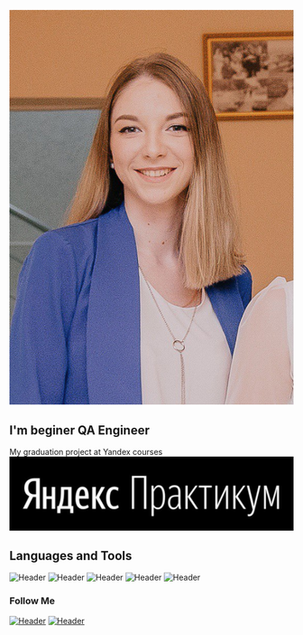 [![Header](https://github.com/lenagalahova/lenagalahova/blob/main/Assets/2023-08-25%2017.36.45.jpg)](https://vk.com/lenachik)

## I'm beginer QA Engineer
My graduation project at Yandex courses
[![My graduation project at Yandex courses](https://github.com/lenagalahova/lenagalahova/blob/main/Assets/68747470733a2f2f7374617469632e74696c646163646e2e636f6d2f74696c64363136322d333236342d343636352d613533302d3337363533343633333733382f6e6f726f6f742e706e67.png)](https://docs.google.com/spreadsheets/d/1AGyb8u8hRFFVTTIio5jrp_ltQe1QKbhIEVFJEZJeFDg/edit#gid=1782311256)

## Languages and Tools
![Header](https://img.shields.io/badge/Postman-090909?style=for-the-badge&logo=postman&logoColor=f76935)
![Header](https://img.shields.io/badge/Swagger-090909?style=for-the-badge&logo=swagger&logoColor=7ede2b)
![Header](https://img.shields.io/badge/Github-090909?style=for-the-badge&logo=github&logoColor=8cc4d7)
![Header](https://img.shields.io/badge/AndroidStudio-090909?style=for-the-badge&logo=androidstudio&logoColor=3ad07d)
![Header](https://img.shields.io/badge/CharlesProxy-090909?style=for-the-badge&logo=charlesproxy&logoColor=8cc4d7)
 
### Follow Me

[![Header](https://img.shields.io/badge/Instagram-090909?style=for-the-badge&logo=instagram&logoColor=9939a3)](https://www.instagram.com/lenachik98/)
[![Header](https://img.shields.io/badge/Telegram-090909?style=for-the-badge&logo=telegram&logoColor=31a5db)](https://t.me/lenachik98)

